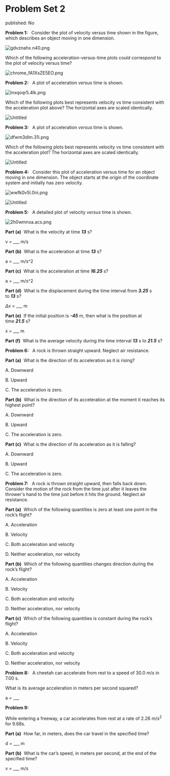 # Problem Set 2

published: No

**Problem 1:**   Consider the plot of velocity versus time shown in the figure, which describes an object moving in one dimension.

![gdvznahx.n40.png](Problem%20Set%202%20286b53a24c0646acbd0b136028270fdb/gdvznahx.n40.png)

Which of the following acceleration-versus-time plots could correspond to the plot of velocity versus time?

![chrome_fA1XsZE5EO.png](Problem%20Set%202%20286b53a24c0646acbd0b136028270fdb/chrome_fA1XsZE5EO.png)

**Problem 2:**   A plot of acceleration *versus* time is shown.

![lnxqoqr5.4lk.png](Problem%20Set%202%20286b53a24c0646acbd0b136028270fdb/lnxqoqr5.4lk.png)

Which of the following plots best represents velocity vs time consistent with the acceleration plot above? The horizontal axes are scaled identically.

![Untitled](Problem%20Set%202%20286b53a24c0646acbd0b136028270fdb/Untitled.png)

**Problem 3:**   A plot of acceleration *versus* time is shown.

![dfwm3dlm.31i.png](Problem%20Set%202%20286b53a24c0646acbd0b136028270fdb/dfwm3dlm.31i.png)

Which of the following plots best represents velocity vs time consistent with the acceleration plot? The horizontal axes are scaled identically.

![Untitled](Problem%20Set%202%20286b53a24c0646acbd0b136028270fdb/Untitled%201.png)

**Problem 4:**   Consider this plot of acceleration versus time for an object moving in one dimension. The object starts at the origin of the coordinate system and initially has zero velocity.

![wwfk0v5l.0ni.png](Problem%20Set%202%20286b53a24c0646acbd0b136028270fdb/wwfk0v5l.0ni.png)

![Untitled](Problem%20Set%202%20286b53a24c0646acbd0b136028270fdb/Untitled%202.png)

**Problem 5:**   A detailed plot of velocity *versus* time is shown.

![2h0wmnxa.acs.png](Problem%20Set%202%20286b53a24c0646acbd0b136028270fdb/2h0wmnxa.acs.png)

**Part (a)**  What is the velocity at time ***13*** s?

v = ___ m/s

**Part (b)**  What is the acceleration at time ***13*** s?

a = ___ m/s^2

**Part (c)**  What is the acceleration at time ***16.25*** s?

a = ___ m/s^2

**Part (d)**  What is the displacement during the time interval from ***3.25*** s to ***13*** s?

$\Delta x$ = ___ m

**Part (e)**  If the initial position is ***-45*** m, then what is the position at time ***21.5*** s?

x = ___ m

**Part (f)**  What is the average velocity during the time interval ***13*** s to ***21.5*** s?

**Problem 6:**   A rock is thrown straight upward. Neglect air resistance.

**Part (a)**  What is the direction of its acceleration as it is rising?

A. Downward

B. Upward

C. The acceleration is zero.

**Part (b)**  What is the direction of its acceleration at the moment it reaches its highest point?

A. Downward

B. Upward

C. The acceleration is zero.

**Part (c)**  What is the direction of its acceleration as it is falling?

A. Downward

B. Upward

C. The acceleration is zero.

**Problem 7:**   A rock is thrown straight upward, then falls back down. Consider the motion of the rock from the time just after it leaves the thrower's hand to the time just before it hits the ground. Neglect air resistance.

**Part (a)**  Which of the following quantities is zero at least one point in the rock’s flight?

A. Acceleration

B. Velocity

C. Both acceleration and velocity

D. Neither acceleration, nor velocity

**Part (b)**  Which of the following quantities changes direction during the rock’s flight?

A. Acceleration

B. Velocity

C. Both acceleration and velocity

D. Neither acceleration, nor velocity

**Part (c)**  Which of the following quantities is constant during the rock’s flight?

A. Acceleration

B. Velocity

C. Both acceleration and velocity

D. Neither acceleration, nor velocity

**Problem 8:**   A cheetah can accelerate from rest to a speed of 30.0 m/s in 7.00 s.

What is its average acceleration in meters per second squared?

a = ___

**Problem 9:**

While entering a freeway, a car accelerates from rest at a rate of 2.26 $m/s^2$ for 9.68s.

**Part (a)**  How far, in meters, does the car travel in the specified time?

d = ___ m

**Part (b)**  What is the car’s speed, in meters per second, at the end of the specified time?

v = ___ m/s
